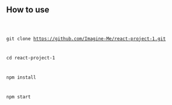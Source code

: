 <h2>How to use</h2>

<code>

git clone https://github.com/Imagine-Me/react-project-1.git

cd react-project-1

npm install 

npm start

</code>
